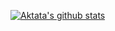 [![Aktata's github stats](https://github-readme-stats.vercel.app/api?username=UrielGGs&show_icons=true)](https://github.com/UrielGGs)

<!--
**UrielGGs/UrielGGs** is a ✨ _special_ ✨ repository because its `README.md` (this file) appears on your GitHub profile.

Here are some ideas to get you started:

- 🔭 I’m currently working on ...
- 🌱 I’m currently learning ...
- 👯 I’m looking to collaborate on ...
- 🤔 I’m looking for help with ...
- 💬 Ask me about ...
- 📫 How to reach me: ...
- 😄 Pronouns: ...
- ⚡ Fun fact: ...
-->
